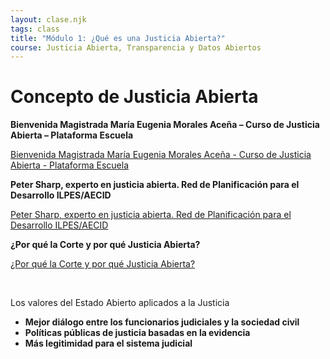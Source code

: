 ```yaml
---
layout: clase.njk
tags: class
title: "Módulo 1: ¿Qué es una Justicia Abierta?"
course: Justicia Abierta, Transparencia y Datos Abiertos
---
```

# Concepto de Justicia Abierta

**Bienvenida Magistrada María Eugenia Morales Aceña – Curso de Justicia Abierta – Plataforma Escuela**

[Bienvenida Magistrada María Eugenia Morales Aceña - Curso de Justicia Abierta - Plataforma Escuela](https://www.youtube.com/embed/c5KP0taVWGo?feature=oembed)

**Peter Sharp, experto en justicia abierta. Red de Planificación para el Desarrollo ILPES/AECID**

[Peter Sharp, experto en justicia abierta. Red de Planificación para el Desarrollo ILPES/AECID](https://www.youtube.com/embed/nQyU5oFPnyc?feature=oembed)

**¿Por qué la Corte y por qué Justicia Abierta?**

[¿Por qué la Corte y por qué Justicia Abierta?](https://www.youtube.com/embed/DopJmTOcRPA?feature=oembed)

 

Los valores del Estado Abierto aplicados a la Justicia

* **Mejor diálogo entre los funcionarios judiciales y la sociedad civil**
* **Políticas públicas de justicia basadas en la evidencia**
* **Más legitimidad para el sistema judicial**